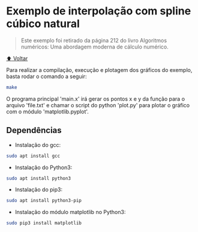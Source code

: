 # Exemplo de interpolação com spline cúbico natural

> Este exemplo foi retirado da página 212 do livro Algoritmos numéricos: Uma
> abordagem moderna de cálculo numérico.

[:arrow_up: Voltar](https://github.com/Dirack/Estudos/tree/master/C/spline_cubic#estudos-sobre-interpola%C3%A7%C3%A3o-polinomial-com-splines-c%C3%BAbicos-implementado-em-c)

Para realizar a compilação, execução e plotagem dos gráficos do exemplo, basta rodar o comando a seguir:

```sh
make
```

O programa principal 'main.x' irá gerar os pontos x e y da função para o arquivo 'file.txt' e chamar o script do python 'plot.py' para plotar
o gráfico com o módulo 'matplotlib.pyplot'.

## Dependências

- Instalação do gcc:

```sh
sudo apt install gcc
```

- Instalação do Python3:

```sh
sudo apt install python3
```

- Instalação do pip3:

```sh
sudo apt install python3-pip
```

- Instalação do módulo matplotlib no Python3:

```sh
sudo pip3 install matplotlib
```
